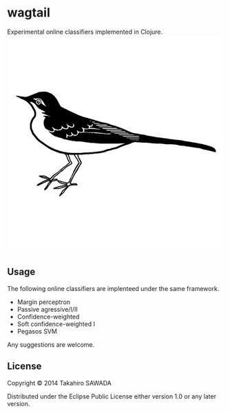 # wagtail

Experimental online classifiers implemented in Clojure. ![wagtail](/images/seki101.jpg "wagtail")

## Usage

The following online classifiers are implenteed under the same framework.

 * Margin perceptron
 * Passive agressive/I/II
 * Confidence-weighted
 * Soft confidence-weighted I
 * Pegasos SVM

Any suggestions are welcome.

## License

Copyright © 2014 Takahiro SAWADA

Distributed under the Eclipse Public License either version 1.0 or any later version.
